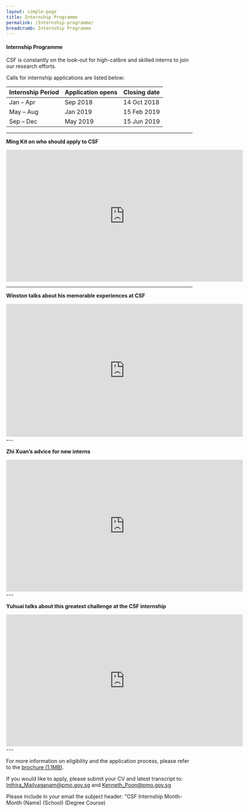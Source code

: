 ```yaml
---
layout: simple-page
title: Internship Programme
permalink: /Internship-programme/
breadcrumb: Internship Programme
---
```


#### **Internship Programme**

CSF is constantly on the look-out for high-calibre and skilled interns to join our research efforts. 

Calls for internship applications are listed below:

| Internship Period  | Application opens | Closing date |
| ------------- | ------------- | ------------- |
| Jan – Apr  | Sep 2018  | 14 Oct 2018  |
| May – Aug  | Jan 2019  | 15 Feb 2019  |
| Sep – Dec  | May 2019  | 15 Jun 2019  |

---  



**Ming Kit on who should apply to CSF**   

<div class="video-responsive">
<iframe src="https://player.vimeo.com/video/185296342" width="640" height="357" frameborder="0" webkitallowfullscreen mozallowfullscreen allowfullscreen></iframe></div>


---

**Winston talks about his memorable experiences at CSF** 
<div class="video-responsive">
<iframe src="https://player.vimeo.com/video/194625983" width="640" height="360" frameborder="0" allowfullscreen></iframe>
</div>
---

**Zhi Xuan’s advice for new interns**  
<div class="video-responsive">
<iframe src="https://player.vimeo.com/video/185298228" width="640" height="357" frameborder="0" allowfullscreen></iframe> 
</div>
---

**Yuhuai talks about this greatest challenge at the CSF internship**  
<div class="video-responsive">
<iframe src="https://player.vimeo.com/video/185292860" width="640" height="357" frameborder="0" allowfullscreen></iframe>  
</div>
---

For more information on eligibility and the application process, please refer to the [brochure (1.1MB)](https://github.com/isomerpages/isomerpages-csf/raw/master/files/media-centre/internship-programme-2019-brochure.pdf). 

If you would like to apply, please submit your CV and latest transcript to: [Inthira_Mailvaganam@pmo.gov.sg](mailto:Inthira_Mailvaganam@pmo.gov.sg) and [Kenneth_Poon@pmo.gov.sg](mailto:Kenneth_Poon@pmo.gov.sg)

Please include in your email the subject header: 
"CSF Internship Month-Month (Name) (School) (Degree Course)
